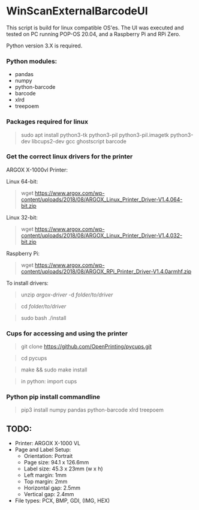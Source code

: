 # WinScanExternalBarcodeUI

This script is build for linux compatible OS'es. The UI was executed and tested on PC running POP-OS 20.04, and a Raspberry Pi and RPi Zero.

Python version 3.X is required.

### Python modules:
- pandas
- numpy
- python-barcode
- barcode
- xlrd
- treepoem
### Packages required for linux
> sudo apt install python3-tk python3-pil python3-pil.imagetk python3-dev libcups2-dev gcc ghostscript barcode

### Get the correct linux drivers for the printer
ARGOX X-1000vl Printer:

Linux 64-bit:
> wget https://www.argox.com/wp-content/uploads/2018/08/ARGOX_Linux_Printer_Driver-V1.4.064-bit.zip

Linux 32-bit:
> wget https://www.argox.com/wp-content/uploads/2018/08/ARGOX_Linux_Printer_Driver-V1.4.032-bit.zip

Raspberry Pi:
> wget https://www.argox.com/wp-content/uploads/2018/08/ARGOX_RPi_Printer_Driver-V1.4.0armhf.zip

To install drivers:
> unzip *argox-driver* -d *folder/to/driver*

> cd *folder/to/driver*

> sudo bash ./install

### Cups for accessing and using the printer
> git clone https://github.com/OpenPrinting/pycups.git

> cd pycups

> make && sudo make install

> in python: import cups

### Python pip install commandline
>pip3 install numpy pandas python-barcode xlrd treepoem

## TODO:
- Printer: ARGOX X-1000 VL
- Page and Label Setup:
  - Orientation: Portrait
  - Page size: 94.1 x 126.6mm
  - Label size: 45.3 x 23mm (w x h)
  - Left margin: 1mm
  - Top margin: 2mm
  - Horizontal gap: 2.5mm
  - Vertical gap: 2.4mm
- File types: PCX, BMP, GDI, (IMG, HEX)

